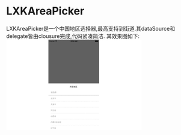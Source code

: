 # LXKAreaPicker
LXKAreaPicker是一个中国地区选择器,最高支持到街道.其dataSource和delegate皆由clousure完成,代码紧凑简洁.
其效果图如下:
![](https://github.com/lumialxk/LXKAreaPicker/blob/master/preview.gif)
